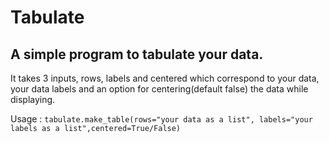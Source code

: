 # Tabulate
## A simple program to tabulate your data.
It takes 3 inputs, rows, labels and centered which correspond to your data, your data labels and an option for centering(default false) the data while displaying.

Usage : `tabulate.make_table(rows="your data as a list", labels="your labels as a list",centered=True/False)`
